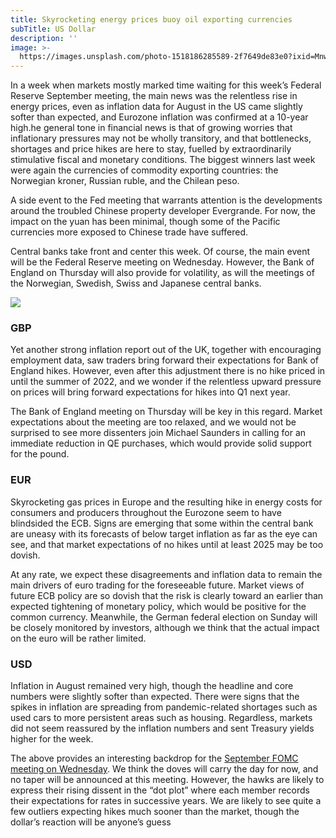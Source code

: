 ```yaml
---
title: Skyrocketing energy prices buoy oil exporting currencies
subTitle: US Dollar
description: ''
image: >-
  https://images.unsplash.com/photo-1518186285589-2f7649de83e0?ixid=MnwxMjA3fDB8MHxwaG90by1wYWdlfHx8fGVufDB8fHx8&ixlib=rb-1.2.1&auto=format&fit=crop&w=2767&q=80
---
```

In a week when markets mostly marked time waiting for this week’s Federal Reserve September meeting, the main news was the relentless rise in energy prices, even as inflation data for August in the US came slightly softer than expected, and Eurozone inflation was confirmed at a 10-year high.he general tone in financial news is that of growing worries that inflationary pressures may not be wholly transitory, and that bottlenecks, shortages and price hikes are here to stay, fuelled by extraordinarily stimulative fiscal and monetary conditions. The biggest winners last week were again the currencies of commodity exporting countries: the Norwegian kroner, Russian ruble, and the Chilean peso.

A side event to the Fed meeting that warrants attention is the developments around the troubled Chinese property developer Evergrande. For now, the impact on the yuan has been minimal, though some of the Pacific currencies more exposed to Chinese trade have suffered.

Central banks take front and center this week. Of course, the main event will be the Federal Reserve meeting on Wednesday. However, the Bank of England on Thursday will also provide for volatility, as will the meetings of the Norwegian, Swedish, Swiss and Japanese central banks.

![](https://ebury.com/wp-content/uploads/2021/01/iStock-1167137273.jpg)

### GBP

Yet another strong inflation report out of the UK, together with encouraging employment data, saw traders bring forward their expectations for Bank of England hikes. However, even after this adjustment there is no hike priced in until the summer of 2022, and we wonder if the relentless upward pressure on prices will bring forward expectations for hikes into Q1 next year.

The Bank of England meeting on Thursday will be key in this regard. Market expectations about the meeting are too relaxed, and we would not be surprised to see more dissenters join Michael Saunders in calling for an immediate reduction in QE purchases, which would provide solid support for the pound.

### EUR

Skyrocketing gas prices in Europe and the resulting hike in energy costs for consumers and producers throughout the Eurozone seem to have blindsided the ECB. Signs are emerging that some within the central bank are uneasy with its forecasts of below target inflation as far as the eye can see, and that market expectations of no hikes until at least 2025 may be too dovish.

At any rate, we expect these disagreements and inflation data to remain the main drivers of euro trading for the foreseeable future. Market views of future ECB policy are so dovish that the risk is clearly toward an earlier than expected tightening of monetary policy, which would be positive for the common currency. Meanwhile, the German federal election on Sunday will be closely monitored by investors, although we think that the actual impact on the euro will be rather limited.

### USD

Inflation in August remained very high, though the headline and core numbers were slightly softer than expected. There were signs that the spikes in inflation are spreading from pandemic-related shortages such as used cars to more persistent areas such as housing. Regardless, markets did not seem reassured by the inflation numbers and sent Treasury yields higher for the week.

The above provides an interesting backdrop for the [September FOMC meeting on Wednesday](https://ebury.com/e-blog/blog/ebury_post/fomc-september-meeting-preview-will-the-fed-announce-a-qe-taper/). We think the doves will carry the day for now, and no taper will be announced at this meeting. However, the hawks are likely to express their rising dissent in the “dot plot” where each member records their expectations for rates in successive years. We are likely to see quite a few outliers expecting hikes much sooner than the market, though the dollar’s reaction will be anyone’s guess
